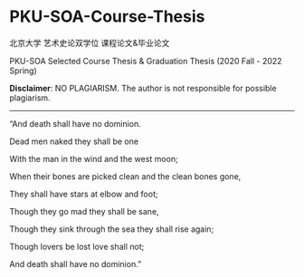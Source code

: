 # PKU-SOA-Course-Thesis
北京大学 艺术史论双学位 课程论文&amp;毕业论文 

PKU-SOA Selected Course Thesis &amp; Graduation Thesis (2020 Fall - 2022 Spring)

**Disclaimer**: NO PLAGIARISM. The author is not responsible for possible plagiarism.
<br/>
****

“And death shall have no dominion.

Dead men naked they shall be one

With the man in the wind and the west moon;

When their bones are picked clean and the clean bones gone,

They shall have stars at elbow and foot;

Though they go mad they shall be sane,

Though they sink through the sea they shall rise again;

Though lovers be lost love shall not;

And death shall have no dominion.”
